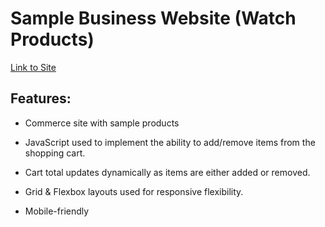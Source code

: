 # Sample Business Website (Watch Products)

[Link to Site](https://apcurran.github.io/sample-business-website/)

## Features:

- Commerce site with sample products

- JavaScript used to implement the ability to add/remove items from the shopping cart.

- Cart total updates dynamically as items are either added or removed.

- Grid & Flexbox layouts used for responsive flexibility.

- Mobile-friendly